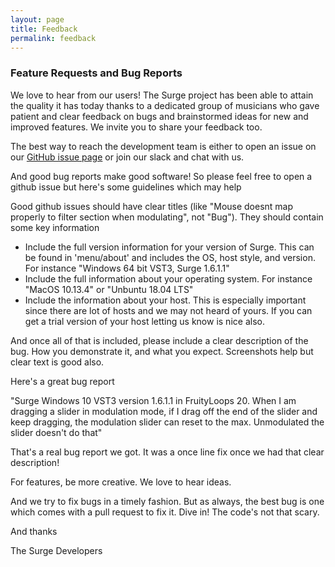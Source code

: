```yaml
---
layout: page
title: Feedback
permalink: feedback
---
```

### Feature Requests and Bug Reports

We love to hear from our users! The Surge project has been able to attain the quality it has today
thanks to a dedicated group of musicians who gave patient and clear feedback on bugs and brainstormed
ideas for new and improved features. We invite you to share your feedback too.

The best way to reach the development team is either to open an issue on 
our [GitHub issue page](https://github.com/surge-synthesizer/surge/issues) or join our slack and chat with us.

And good bug reports make good software! So please feel free to open a github issue but here's some guidelines which may help

Good github issues should have clear titles (like "Mouse doesnt map properly to filter section when modulating", not "Bug"). They should contain some key information

- Include the full version information for your version of Surge. This can be found in 'menu/about' and includes the OS,
  host style, and version. For instance "Windows 64 bit VST3, Surge 1.6.1.1"
- Include the full information about your operating system. For instance "MacOS 10.13.4" or "Unbuntu 18.04 LTS"
- Include the information about your host. This is especially important since there are lot of hosts and we may not
  heard of yours. If you can get a trial version of your host letting us know is nice also. 
 
And once all of that is included, please include a clear description of the bug. How you demonstrate it, and what you expect. 
Screenshots help but clear text is good also.

Here's a great bug report
 
"Surge Windows 10 VST3 version 1.6.1.1 in FruityLoops 20. When I am dragging a slider in modulation mode, if I drag off the end of the slider and keep dragging, the modulation slider can reset to the max. Unmodulated the slider doesn't do that"

That's a real bug report we got. It was a once line fix once we had that clear description!

For features, be more creative. We love to hear ideas.

And we try to fix bugs in a timely fashion. But as always, the best bug is one which comes with a pull request to fix it. Dive in! The code's not that scary.

And thanks

  The Surge Developers
